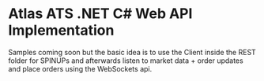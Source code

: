 ﻿# Atlas ATS .NET C# Web API Implementation

Samples coming soon but the basic idea is to use the Client inside the REST folder for SPINUPs and afterwards listen to market data + order updates and place orders using the WebSockets api.
